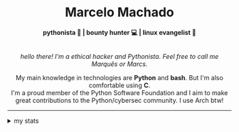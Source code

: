 <h1 align="center"> Marcelo Machado </h1> <!-- <img src="https://tryhackme-badges.s3.amazonaws.com/mmaachado.png" alt="TryHackMe"> -->
    
<div align="center">
<b>pythonista 🐍 | bounty hunter 💻 | linux evangelist 🐧</b>
<br>
<br>

<i>hello there! I'm a ethical hacker and Pythonista. Feel free to call me Marquês or Marcs.</i>

<p>

My main knowledge in technologies are **Python** and **bash**. But I'm also comfortable using **C**. <br/>
I'm a proud member of the Python Software Foundation and I aim to make great contributions to the Python/cybersec community. I use Arch btw!
</p>

</div>

---

<details closed>    
<summary>my stats</summary>

<!--START_SECTION:waka-->
**I'm an Early 🐤** 

```text
🌞 Morning    51 commits     ███░░░░░░░░░░░░░░░░░░░░░░   14.66% 
🌆 Daytime    141 commits    ██████████░░░░░░░░░░░░░░░   40.52% 
🌃 Evening    143 commits    ██████████░░░░░░░░░░░░░░░   41.09% 
🌙 Night      13 commits     █░░░░░░░░░░░░░░░░░░░░░░░░   3.74%

```


📊 **This Week I Spent My Time On** 

```text
⌚︎ Time Zone: America/Sao_Paulo

💬 Programming Languages: 
Markdown                 8 hrs 10 mins       ███████████████████░░░░░░   75.86% 
TOML                     47 mins             █░░░░░░░░░░░░░░░░░░░░░░░░   7.35% 
HTML                     29 mins             █░░░░░░░░░░░░░░░░░░░░░░░░   4.51% 
JSON                     23 mins             █░░░░░░░░░░░░░░░░░░░░░░░░   3.69% 
YAML                     15 mins             ░░░░░░░░░░░░░░░░░░░░░░░░░   2.44%

🔥 Editors: 
VS Code                  4 hrs 6 mins        █████████░░░░░░░░░░░░░░░░   38.1% 
Zed                      3 hrs 55 mins       █████████░░░░░░░░░░░░░░░░   36.46% 
Obsidian                 2 hrs 44 mins       ██████░░░░░░░░░░░░░░░░░░░   25.44%

💻 Operating System: 
Linux                    5 hrs 39 mins       █████████████░░░░░░░░░░░░   52.46% 
Windows                  5 hrs 7 mins        ████████████░░░░░░░░░░░░░   47.54%

```


 Last Updated on 12/07/2025
<!--END_SECTION:waka-->

<!-- <div>
        <a target="_blank" rel="noopener noreferrer" href="https://github.com/mmaachado?tab=repositories"><img src="https://github-readme-stats.vercel.app/api/top-langs/?username=mmaachado&hide=html,css,swift,ruby&langs_count=6&hide_border=true&layout=compact&show_icons=true&line_height=10&theme=transparent&title_color=4a86d1&custom_title=favourite%20languages"
       alt="most used languages" align="right"></a>
     <a target="_blank" rel="noopener noreferrer" href="https://wakatime.com/@mmachado"><img width="400rem" src="https://github-readme-stats.vercel.app/api/wakatime?username=mmachado&theme=transparent&hide_border=true&hide=markdown,html,css,text,other,yaml,json,prolog,dart,docker,xml,gitconfig,TSQL&hide_title=true&line_height=50&langs_count=4&layout=default" alt="wakatime stats" align="left" /></a> 
        

</div>

 <img src="https://raw.githubusercontent.com/MicaelliMedeiros/micaellimedeiros/master/image/computer-illustration.png" min-width="400px" max-width="400px" width="400px" align="right" alt="computer-illustration.png"> -->
<!-- [![Buy me a coffee](https://img.shields.io/badge/Buy%20Me%20a%20Coffee-ffdd00?style=for-the-badge&logo=buy-me-a-coffee&logoColor=black)](https://www.buymeacoffee.com/anticodingclub) -->

</details>
